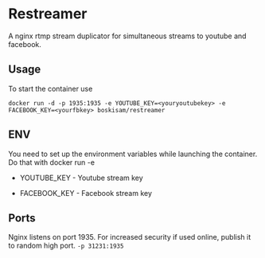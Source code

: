 # Restreamer

A nginx rtmp stream duplicator for simultaneous streams to youtube and facebook.

## Usage
To start the container use 

`docker run -d -p 1935:1935 -e YOUTUBE_KEY=<youryoutubekey> -e FACEBOOK_KEY=<yourfbkey> boskisam/restreamer`

## ENV
You need to set up the environment variables while launching the container. Do that with docker run -e

* YOUTUBE_KEY - Youtube stream key

* FACEBOOK_KEY - Facebook stream key

## Ports
Nginx listens on port 1935. For increased security if used online, publish it to random high port. `-p 31231:1935`